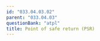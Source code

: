 ```yaml
---
id: "033.04.03.02"
parent: "033.04.03"
questionBank: "atpl"
title: Point of safe return (PSR)
---
```


